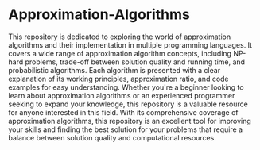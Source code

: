 # Approximation-Algorithms
This repository is dedicated to exploring the world of approximation algorithms and their implementation in multiple programming languages. It covers a wide range of approximation algorithm concepts, including NP-hard problems, trade-off between solution quality and running time, and probabilistic algorithms. Each algorithm is presented with a clear explanation of its working principles, approximation ratio, and code examples for easy understanding. Whether you're a beginner looking to learn about approximation algorithms or an experienced programmer seeking to expand your knowledge, this repository is a valuable resource for anyone interested in this field. With its comprehensive coverage of approximation algorithms, this repository is an excellent tool for improving your skills and finding the best solution for your problems that require a balance between solution quality and computational resources.
